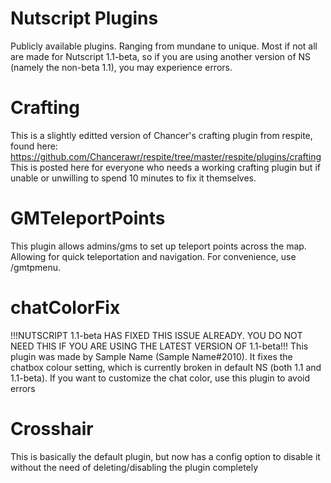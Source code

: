 # Nutscript Plugins
Publicly available plugins. Ranging from mundane to unique.
Most if not all are made for Nutscript 1.1-beta, so if you are using another version of NS (namely the non-beta 1.1), you may experience errors.

# Crafting
This is a slightly editted version of Chancer's crafting plugin from respite, found here: https://github.com/Chancerawr/respite/tree/master/respite/plugins/crafting
This is posted here for everyone who needs a working crafting plugin but if unable or unwilling to spend 10 minutes to fix it themselves.

# GMTeleportPoints
This plugin allows admins/gms to set up teleport points across the map. Allowing for quick teleportation and navigation.
For convenience, use /gmtpmenu.

# chatColorFix
!!!NUTSCRIPT 1.1-beta HAS FIXED THIS ISSUE ALREADY. YOU DO NOT NEED THIS IF YOU ARE USING THE LATEST VERSION OF 1.1-beta!!!
This plugin was made by Sample Name (Sample Name#2010). It fixes the chatbox colour setting, which is currently broken in default NS (both 1.1 and 1.1-beta). If you want to customize the chat color, use this plugin to avoid errors

# Crosshair
This is basically the default plugin, but now has a config option to disable it without the need of deleting/disabling the plugin completely
